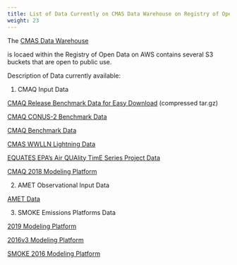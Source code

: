 ```yaml
---
title: List of Data Currently on CMAS Data Warehouse on Registry of Open Data on AWS 
weight: 23
---
```


The [CMAS Data Warehouse](https://registry.opendata.aws/cmas-data-warehouse/) 

is locaed within the Registry of Open Data on AWS contains several S3 buckets that are open to public use.



Description of Data currently available:

1. CMAQ Input Data

[CMAQ Release Benchmark Data for Easy Download](https://cmaq-release-benchmark-data-for-easy-download.s3.amazonaws.com/index.html) (compressed tar.gz)

[CMAQ CONUS-2 Benchmark Data](https://cmas-cmaq-conus2-benchmark.s3.amazonaws.com/index.html)
    
[CMAQ Benchmark Data](https://cmas-cmaq.s3.amazonaws.com/index.html)

[CMAS WWLLN Lightning Data](https://cmas-wwlln-lightning.s3.amazonaws.com/index.html)

[EQUATES EPA’s Air QUAlity TimE Series Project Data](https://cmas-equates.s3.amazonaws.com/index.html)

[CMAQ 2018 Modeling Platform](https://cmas-cmaq-modeling-platform-2018.s3.amazonaws.com/index.html)

2. AMET Observational Input Data

[AMET Data](https://cmas-amet.s3.amazonaws.com/index.html)

3. SMOKE Emissions Platforms Data

[2019 Modeling Platform](https://2019platform.s3.amazonaws.com/index.html)

[2016v3 Modeling Platform](https://2016v3platform.s3.amazonaws.com/index.html)

[SMOKE 2016 Modeling Platform](https://cmas-smoke-modeling-platform-2016.s3.amazonaws.com/index.html)

